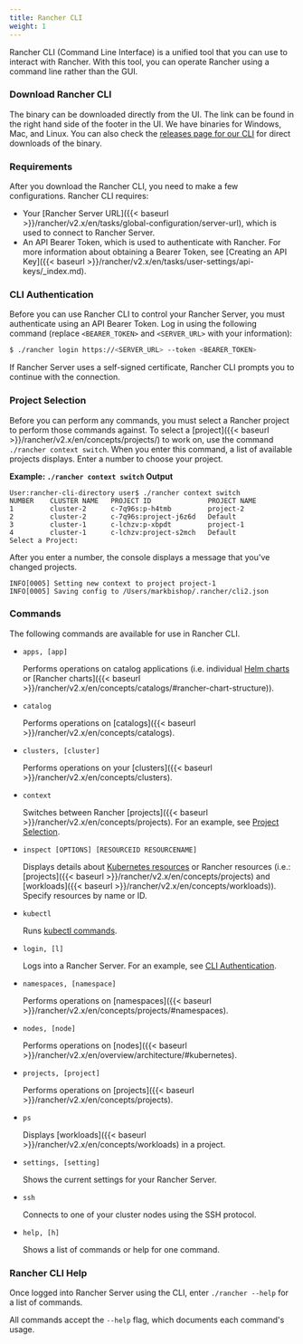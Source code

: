 ```yaml
---
title: Rancher CLI
weight: 1
---
```


Rancher CLI (Command Line Interface) is a unified tool that you can use to interact with Rancher. With this tool, you can operate Rancher using a command line rather than the GUI.

### Download Rancher CLI

The binary can be downloaded directly from the UI. The link can be found in the right hand side of the footer in the UI. We have binaries for Windows, Mac, and Linux. You can also check the [releases page for our CLI](https://github.com/rancher/cli/releases) for direct downloads of the binary.

### Requirements

After you download the Rancher CLI, you need to make a few configurations. Rancher CLI requires:

- Your [Rancher Server URL]({{< baseurl >}}/rancher/v2.x/en/tasks/global-configuration/server-url), which is used to connect to Rancher Server.
- An API Bearer Token, which is used to authenticate with Rancher. For more information about obtaining a Bearer Token, see [Creating an API Key]({{< baseurl >}}/rancher/v2.x/en/tasks/user-settings/api-keys/_index.md).

### CLI Authentication

Before you can use Rancher CLI to control your Rancher Server, you must authenticate using an API Bearer Token. Log in using the following command (replace `<BEARER_TOKEN>` and `<SERVER_URL>` with your information):

```bash
$ ./rancher login https://<SERVER_URL> --token <BEARER_TOKEN>
```

If Rancher Server uses a self-signed certificate, Rancher CLI prompts you to continue with the connection.

### Project Selection

Before you can perform any commands, you must select a Rancher project to perform those commands against. To select a [project]({{< baseurl >}}/rancher/v2.x/en/concepts/projects/) to work on, use the command `./rancher context switch`. When you enter this command, a list of available projects displays. Enter a number to choose your project.

**Example: `./rancher context switch` Output**
```
User:rancher-cli-directory user$ ./rancher context switch
NUMBER    CLUSTER NAME   PROJECT ID              PROJECT NAME   
1         cluster-2      c-7q96s:p-h4tmb         project-2      
2         cluster-2      c-7q96s:project-j6z6d   Default        
3         cluster-1      c-lchzv:p-xbpdt         project-1      
4         cluster-1      c-lchzv:project-s2mch   Default       
Select a Project:
```

After you enter a number, the console displays a message that you've changed projects.

```
INFO[0005] Setting new context to project project-1
INFO[0005] Saving config to /Users/markbishop/.rancher/cli2.json
```

### Commands

The following commands are available for use in Rancher CLI.

- `apps, [app]`

    Performs operations on catalog applications (i.e. individual [Helm charts](https://docs.helm.sh/developing_charts/) or [Rancher charts]({{< baseurl >}}/rancher/v2.x/en/concepts/catalogs/#rancher-chart-structure)).

- `catalog`

    Performs operations on [catalogs]({{< baseurl >}}/rancher/v2.x/en/concepts/catalogs).

- `clusters, [cluster]`

    Performs operations on your [clusters]({{< baseurl >}}/rancher/v2.x/en/concepts/clusters).

- `context`

    Switches between Rancher [projects]({{< baseurl >}}/rancher/v2.x/en/concepts/projects). For an example, see [Project Selection](#project-selection).

- `inspect [OPTIONS] [RESOURCEID RESOURCENAME]`

    Displays details about [Kubernetes resources](https://kubernetes.io/docs/reference/kubectl/cheatsheet/#resource-types) or Rancher resources (i.e.: [projects]({{< baseurl >}}/rancher/v2.x/en/concepts/projects) and [workloads]({{< baseurl >}}/rancher/v2.x/en/concepts/workloads)). Specify resources by name or ID.

- `kubectl`

    Runs [kubectl commands](https://kubernetes.io/docs/reference/kubectl/overview/#operations).

- `login, [l]`

    Logs into a Rancher Server. For an example, see [CLI Authentication](#cli-authentication).

- `namespaces, [namespace]`

    Performs operations on [namespaces]({{< baseurl >}}/rancher/v2.x/en/concepts/projects/#namespaces).

- `nodes, [node]`

    Performs operations on [nodes]({{< baseurl >}}/rancher/v2.x/en/overview/architecture/#kubernetes).

- `projects, [project]`

    Performs operations on [projects]({{< baseurl >}}/rancher/v2.x/en/concepts/projects).

- `ps`

    Displays [workloads]({{< baseurl >}}/rancher/v2.x/en/concepts/workloads) in a project.

- `settings, [setting]`

    Shows the current settings for your Rancher Server.

- `ssh`

    Connects to one of your cluster nodes using the SSH protocol.

- `help, [h]`

    Shows a list of commands or help for one command.

### Rancher CLI Help

Once logged into Rancher Server using the CLI, enter `./rancher --help` for a list of commands.

All commands accept the `--help` flag, which documents each command's usage.
